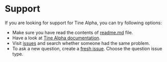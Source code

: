 # Support

If you are looking for support for Tine Alpha, you can try following options:

* Make sure you have read the contents of [readme.md](readme.md) file.
* Have a look at [Tine Alpha documentation](doc/pdf).
* Visit [issues](https://github.com/dominiksalvet/tine-alpha/issues) and search whether someone had the same problem.
* To ask a new question, create a [fresh issue](https://github.com/dominiksalvet/tine-alpha/issues/new/choose). Choose the question issue type.
